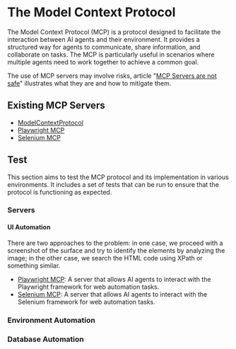 # The Model Context Protocol

The Model Context Protocol (MCP) is a protocol designed to facilitate the interaction between AI agents and their environment. It provides a structured way for agents to communicate, share information, and collaborate on tasks. The MCP is particularly useful in scenarios where multiple agents need to work together to achieve a common goal.

The use of MCP servers may involve risks, article "[MCP Servers are not safe](https://medium.com/data-science-in-your-pocket/mcp-servers-are-not-safe-bfbc2bb7aef8)" illustrates what they are and how to mitigate them.

## Existing MCP Servers

- [ModelContextProtocol](https://github.com/modelcontextprotocolservers)
- [Playwright MCP](https://github.com/microsoft/playwright-mcp)
- [Selenium MCP](https://github.com/angiejones/mcp-selenium)

## Test
This section aims to test the MCP protocol and its implementation in various environments. 
It includes a set of tests that can be run to ensure that the protocol is functioning as expected.

### Servers

#### UI Automation

There are two approaches to the problem: in one case, we proceed with a screenshot of the surface and try to identify the elements by analyzing the image; in the other case, we search the HTML code using XPath or something similar.
  

- [Playwright MCP](servers/playwright-mcp.md): A server that allows AI agents to interact with the Playwright framework for web automation tasks.
- [Selenium MCP](servers/selenium-mcp.md): A server that allows AI agents to interact with the Selenium framework for web automation tasks.

### Environment Automation

### Database Automation

